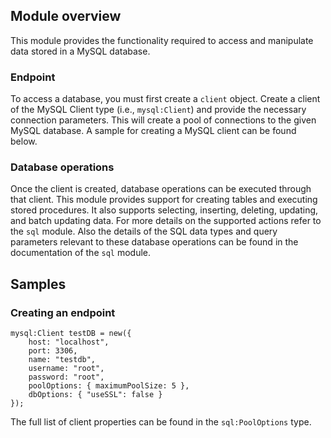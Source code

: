 ## Module overview

This module provides the functionality required to access and manipulate data stored in a MySQL database. 

### Endpoint 

To access a database, you must first create a `client` object. Create a client of the MySQL Client type (i.e., `mysql:Client`) and provide the necessary connection parameters. This will create a pool of connections to the given MySQL database. A sample for creating a MySQL client can be found below.

### Database operations

Once the client is created, database operations can be executed through that client. This module provides support for creating tables and executing stored procedures. It also supports selecting, inserting, deleting, updating, and batch updating data. For more details on the supported actions refer to the `sql` module. Also the details of the SQL data types and query parameters relevant to these database operations can be found in the documentation of the `sql` module.

## Samples

### Creating an endpoint
```ballerina
mysql:Client testDB = new({
    host: "localhost",
    port: 3306,
    name: "testdb",
    username: "root",
    password: "root",
    poolOptions: { maximumPoolSize: 5 },
    dbOptions: { "useSSL": false }
});
```
The full list of client properties can be found in the `sql:PoolOptions` type.

